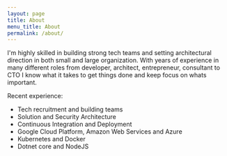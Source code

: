 ```yaml
---
layout: page
title: About
menu_title: About
permalink: /about/
---
```


I'm highly skilled in building strong tech teams and setting architectural direction in both small and large organization. With years of experience in many different roles from developer, architect, entrepreneur, consultant to CTO I know what it takes to get things done and keep focus on whats important.

Recent experience: 
* Tech recruitment and building teams
* Solution and Security Architecture
* Continuous Integration and Deployment
* Google Cloud Platform, Amazon Web Services and Azure
* Kubernetes and Docker
* Dotnet core and NodeJS